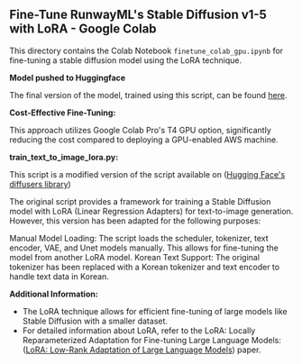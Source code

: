 ## Fine-Tune RunwayML's Stable Diffusion v1-5 with LoRA - Google Colab

This directory contains the Colab Notebook `finetune_colab_gpu.ipynb` for fine-tuning a stable diffusion model using the LoRA technique. 

**Model pushed to Huggingface**

The final version of the model, trained using this script, can be found [here](https://huggingface.co/SujinHwang/criminal-sketch-lora-v2-2).

**Cost-Effective Fine-Tuning:**

This approach utilizes Google Colab Pro's T4 GPU option, significantly reducing the cost compared to deploying a GPU-enabled AWS machine. 

**train_text_to_image_lora.py:**

This script is a modified version of the script available on ([Hugging Face's diffusers library]( https://github.com/huggingface/diffusers/blob/main/examples/text_to_image/train_text_to_image_lora.py))

The original script provides a framework for training a Stable Diffusion model with LoRA (Linear Regression Adapters) for text-to-image generation. However, this version has been adapted for the following purposes:

Manual Model Loading: The script loads the scheduler, tokenizer, text encoder, VAE, and Unet models manually. This allows for fine-tuning the model from another LoRA model. 
Korean Text Support: The original tokenizer has been replaced with a Korean tokenizer and text encoder to handle text data in Korean.

**Additional Information:**

- The LoRA technique allows for efficient fine-tuning of large models like Stable Diffusion with a smaller dataset.
- For detailed information about LoRA, refer to the LoRA: Locally Reparameterized Adaptation for Fine-tuning Large Language Models: ([LoRA: Low-Rank Adaptation of Large Language Models](https://huggingface.co/papers/2106.09685)) paper.

